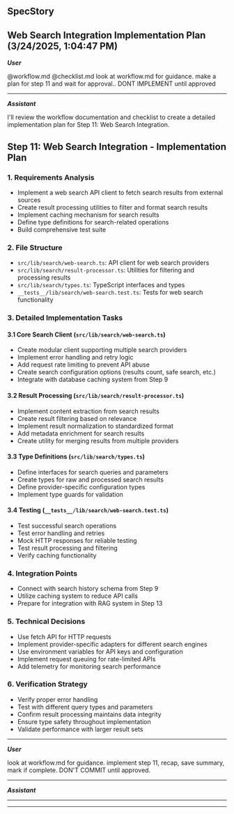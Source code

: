 ## SpecStory

## Web Search Integration Implementation Plan (3/24/2025, 1:04:47 PM)

_**User**_

@workflow.md @checklist.md look at workflow.md for guidance.  make a plan for step 11 and wait for approval.. DONT IMPLEMENT until approved

---

_**Assistant**_

I'll review the workflow documentation and checklist to create a detailed implementation plan for Step 11: Web Search Integration.

## Step 11: Web Search Integration - Implementation Plan

### 1. Requirements Analysis
- Implement a web search API client to fetch search results from external sources
- Create result processing utilities to filter and format search results
- Implement caching mechanism for search results
- Define type definitions for search-related operations
- Build comprehensive test suite

### 2. File Structure
- `src/lib/search/web-search.ts`: API client for web search providers
- `src/lib/search/result-processor.ts`: Utilities for filtering and processing results
- `src/lib/search/types.ts`: TypeScript interfaces and types
- `__tests__/lib/search/web-search.test.ts`: Tests for web search functionality

### 3. Detailed Implementation Tasks

#### 3.1 Core Search Client (`src/lib/search/web-search.ts`)
- Create modular client supporting multiple search providers
- Implement error handling and retry logic
- Add request rate limiting to prevent API abuse
- Create search configuration options (results count, safe search, etc.)
- Integrate with database caching system from Step 9

#### 3.2 Result Processing (`src/lib/search/result-processor.ts`)
- Implement content extraction from search results
- Create result filtering based on relevance
- Implement result normalization to standardized format
- Add metadata enrichment for search results
- Create utility for merging results from multiple providers

#### 3.3 Type Definitions (`src/lib/search/types.ts`)
- Define interfaces for search queries and parameters
- Create types for raw and processed search results
- Define provider-specific configuration types
- Implement type guards for validation

#### 3.4 Testing (`__tests__/lib/search/web-search.test.ts`)
- Test successful search operations
- Test error handling and retries
- Mock HTTP responses for reliable testing
- Test result processing and filtering
- Verify caching functionality

### 4. Integration Points
- Connect with search history schema from Step 9
- Utilize caching system to reduce API calls
- Prepare for integration with RAG system in Step 13

### 5. Technical Decisions
- Use fetch API for HTTP requests
- Implement provider-specific adapters for different search engines
- Use environment variables for API keys and configuration
- Implement request queuing for rate-limited APIs
- Add telemetry for monitoring search performance

### 6. Verification Strategy
- Verify proper error handling
- Test with different query types and parameters
- Confirm result processing maintains data integrity
- Ensure type safety throughout implementation
- Validate performance with larger result sets

---

_**User**_

look at workflow.md for guidance.  implement step 11, recap, save summary, mark if complete. DON'T COMMIT until approved.

---

_**Assistant**_



---



---

